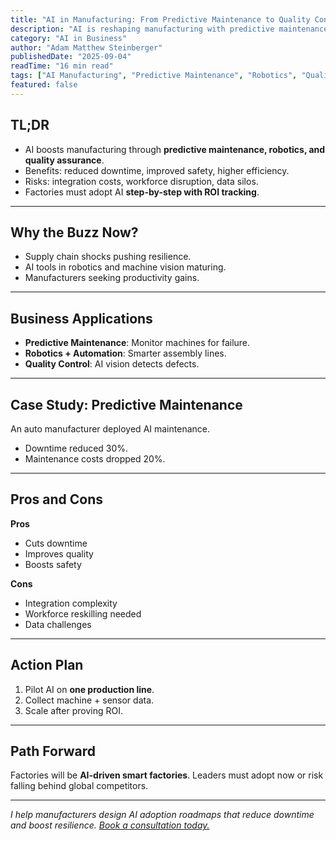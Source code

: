 ```yaml
---
title: "AI in Manufacturing: From Predictive Maintenance to Quality Control"
description: "AI is reshaping manufacturing with predictive maintenance, robotics, and automated quality control. Learn how to build resilient, efficient factories."
category: "AI in Business"
author: "Adam Matthew Steinberger"
publishedDate: "2025-09-04"
readTime: "16 min read"
tags: ["AI Manufacturing", "Predictive Maintenance", "Robotics", "Quality Control"]
featured: false
---
```


## TL;DR
- AI boosts manufacturing through **predictive maintenance, robotics, and quality assurance**.  
- Benefits: reduced downtime, improved safety, higher efficiency.  
- Risks: integration costs, workforce disruption, data silos.  
- Factories must adopt AI **step-by-step with ROI tracking**.  

---

## Why the Buzz Now?

- Supply chain shocks pushing resilience.  
- AI tools in robotics and machine vision maturing.  
- Manufacturers seeking productivity gains.  

---

## Business Applications

- **Predictive Maintenance**: Monitor machines for failure.  
- **Robotics + Automation**: Smarter assembly lines.  
- **Quality Control**: AI vision detects defects.  

---

## Case Study: Predictive Maintenance

An auto manufacturer deployed AI maintenance.  
- Downtime reduced 30%.  
- Maintenance costs dropped 20%.  

---

## Pros and Cons

**Pros**  
- Cuts downtime  
- Improves quality  
- Boosts safety  

**Cons**  
- Integration complexity  
- Workforce reskilling needed  
- Data challenges  

---

## Action Plan

1. Pilot AI on **one production line**.  
2. Collect machine + sensor data.  
3. Scale after proving ROI.  

---

## Path Forward

Factories will be **AI-driven smart factories**. Leaders must adopt now or risk falling behind global competitors.  

---

*I help manufacturers design AI adoption roadmaps that reduce downtime and boost resilience. [Book a consultation today.](/services/ai-consulting)*
